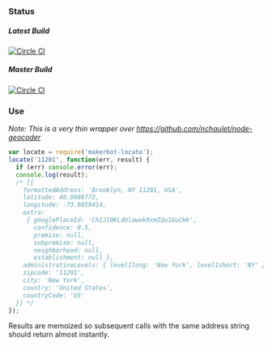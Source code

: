 ### Status
##### Latest Build
[![Circle CI](https://circleci.com/gh/makerbot/locate.svg?style=svg&circle-token=838e5140f99e95ef0bae6c02ec17f9376e8f402c)](https://circleci.com/gh/makerbot/locate)
##### Master Build
[![Circle CI](https://circleci.com/gh/makerbot/locate/tree/master.svg?style=svg&circle-token=838e5140f99e95ef0bae6c02ec17f9376e8f402c)](https://circleci.com/gh/makerbot/locate/tree/master)

### Use
*Note: This is a very thin wrapper over https://github.com/nchaulet/node-geocoder*
```js
var locate = require('makerbot-locate');
locate('11201', function(err, result) {
  if (err) console.error(err);
  console.log(result);
  /* [{
    formattedAddress: 'Brooklyn, NY 11201, USA',
    latitude: 40.6986772,
    longitude: -73.9859414,
    extra:
     { googlePlaceId: 'ChIJ10KLdUlawokRxmIQu1GuCHk',
       confidence: 0.5,
       premise: null,
       subpremise: null,
       neighborhood: null,
       establishment: null },
    administrativeLevels: { level1long: 'New York', level1short: 'NY' },
    zipcode: '11201',
    city: 'New York',
    country: 'United States',
    countryCode: 'US'
  }] */
});
```
Results are memoized so subsequent calls with the same address string should return almost instantly.
